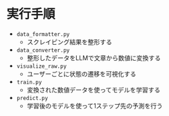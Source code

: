 # 実行手順

- `data_formatter.py`
  - スクレイピング結果を整形する
- `data_converter.py`
  - 整形したデータをLLMで文章から数値に変換する
- `visualize_raw.py`
  - ユーザーごとに状態の遷移を可視化する
- `train.py`
  - 変換された数値データを使ってモデルを学習する
- `predict.py`
  - 学習後のモデルを使って1ステップ先の予測を行う
